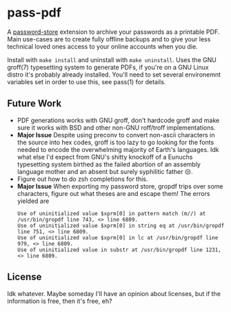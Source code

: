 pass-pdf
========

A [password-store](https://www.passwordstore.org/) extension to
archive your passwords as a printable PDF.  Main use-cases are to
create fully offline backups and to give your less technical loved
ones access to your online accounts when you die.

Install with `make install` and uninstall with `make uninstall`.  Uses
the GNU groff(7) typesetting system to generate PDFs, if you're on a
GNU Linux distro it's probably already installed.  You'll need to set
several environemnt variables set in order to use this, see pass(1)
for details.

Future Work
---
- PDF generations works with GNU groff, don't hardcode groff and make
  sure it works with BSD and other non-GNU roff/troff implementations.
- **Major Issue** Despite using preconv to convert non-ascii
  characters in the source into hex codes, groff is too lazy to go
  looking for the fonts needed to encode the overwhelming majority of
  Earth's languages.  Idk what else I'd expect from GNU's shitty
  knockoff of a Eunuchs typesetting system birthed as the failed
  abortion of an assembly language mother and an absent but surely
  syphilitic father 😒.
- Figure out how to do zsh completions for this.
- **Major Issue** When exporting my password store, gropdf trips over
  some characters, figure out what theses are and escape them!  The
  errors yielded are
  ```
  Use of uninitialized value $xprm[0] in pattern match (m//) at /usr/bin/gropdf line 743, <> line 6809.
  Use of uninitialized value $xprm[0] in string eq at /usr/bin/gropdf line 751, <> line 6809.
  Use of uninitialized value $xprm[0] in lc at /usr/bin/gropdf line 979, <> line 6809.
  Use of uninitialized value in substr at /usr/bin/gropdf line 1231, <> line 6809.
  ```

License
---
Idk whatever.  Maybe someday I'll have an opinion about licenses, but
if the information is free, then it's free, eh?


